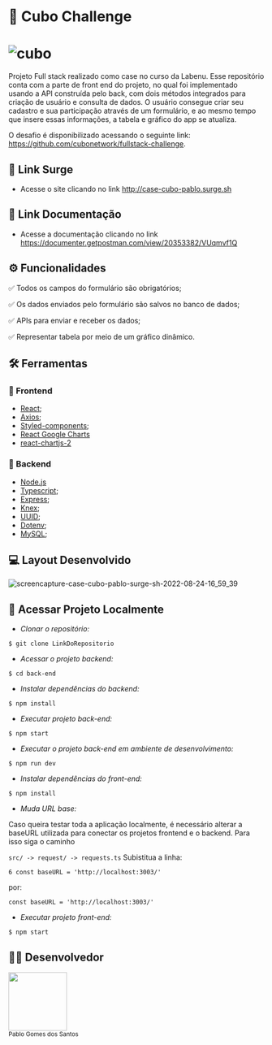 # :scroll: Cubo Challenge

#                         ![cubo](https://user-images.githubusercontent.com/84820536/186513381-df57ac08-76fd-41e7-b45f-8bee801fd46e.svg)


Projeto Full stack realizado como case no curso da Labenu. Esse repositório conta com a parte de front end do projeto, no qual foi implementado usando a API construída pelo back, com dois métodos integrados para criação de usuário e consulta de dados. O usuário consegue criar seu cadastro e sua participação através de um formulário, e ao mesmo tempo que insere essas informações, a tabela e gráfico do app se atualiza.

O desafio é disponibilizado acessando o seguinte link: https://github.com/cubonetwork/fullstack-challenge.

## :link: Link Surge 
- Acesse o site clicando no link http://case-cubo-pablo.surge.sh

## :link: Link Documentação
- Acesse a documentação clicando no link https://documenter.getpostman.com/view/20353382/VUqmvf1Q


## ⚙️ Funcionalidades
✅ Todos os campos do formulário são obrigatórios;

✅ Os dados enviados pelo formulário são salvos no banco de dados;

✅ APIs para enviar e receber os dados;

✅ Representar tabela por meio de um gráfico dinâmico.

## :hammer_and_wrench: Ferramentas 

### 🍮 Frontend
- [React](https://pt-br.reactjs.org/);
- [Axios](https://axios-http.com/ptbr/docs/intro/);
- [Styled-components](https://styled-components.com/docs/);
- [React Google Charts](https://www.react-google-charts.com/)
- [react-chartjs-2](https://www.npmjs.com/package/react-chartjs-2)

### 🤵 Backend
- [Node.js](https://nodejs.dev/)
- [Typescript](https://www.typescriptlang.org/docs/);
- [Express](http://expressjs.com/);
- [Knex](http://knexjs.org/guide/);
- [UUID](https://www.npmjs.com/package/uuid);
- [Dotenv](https://www.npmjs.com/package/dotenv);
- [MySQL](https://dev.mysql.com/doc/);


## :computer: Layout Desenvolvido

![screencapture-case-cubo-pablo-surge-sh-2022-08-24-16_59_39](https://user-images.githubusercontent.com/84820536/186511959-65d47b6d-4a89-46b2-a450-5ba8008e3a93.png)


## 📁 Acessar Projeto Localmente

- *Clonar o repositório:*

```
$ git clone LinkDoRepositorio
```

- *Acessar o projeto backend:*

```
$ cd back-end
```

- *Instalar dependências do backend:*

```
$ npm install
```

- *Executar projeto back-end:*

```
$ npm start
```

- *Executar o projeto back-end em ambiente de desenvolvimento:*

```
$ npm run dev
```
- *Instalar dependências do front-end:*

```
$ npm install
```

- *Muda URL base:*

Caso queira testar toda a aplicação localmente, é necessário alterar a baseURL utilizada para conectar os projetos frontend e o backend. Para isso siga o caminho

 ```src/ -> request/ -> requests.ts```
Subistitua a linha:
```
6 const baseURL = 'http://localhost:3003/'
```
por:
```
const baseURL = 'http://localhost:3003/'
```
- *Executar projeto front-end:*
```
$ npm start
```
## 👨‍💻 Desenvolvedor

<img src="https://avatars.githubusercontent.com/u/84820536?v=4" width=115> <br><sub>Pablo Gomes dos Santos</sub>
